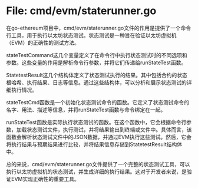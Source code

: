 # File: cmd/evm/staterunner.go

在go-ethereum项目中，cmd/evm/staterunner.go文件的作用是提供了一个命令行工具，用于执行以太坊状态测试。状态测试是一种旨在验证以太坊虚拟机（EVM）的正确性的测试方法。

stateTestCommand这几个变量定义了在命令行中执行状态测试时的不同选项和参数。这些变量的作用是解析命令行参数，并将它们传递给runStateTest函数。

StatetestResult这几个结构体定义了状态测试执行的结果。其中包括合约的状态根哈希、执行结果、日志等信息。通过这些结构体，可以分析和展示状态测试的详细执行情况。

stateTestCmd函数是一个初始化状态测试命令的函数。它定义了状态测试命令的名字、用法、描述等信息，并将runStateTest函数与命令绑定在一起。

runStateTest函数是实际执行状态测试的函数。在这个函数中，它会根据命令行参数，加载状态测试文件，执行测试，并将结果输出到终端或文件中。具体而言，该函数会解析状态测试文件中的JSON数据，并通过EVM执行这些测试。然后，它会将执行结果与预期结果进行比较，并将结果信息存储到StatetestResult结构体中。

总的来说，cmd/evm/staterunner.go文件提供了一个完整的状态测试工具，可以执行以太坊虚拟机的状态测试，并生成详细的执行结果。这对于开发者来说，是验证EVM实现正确性的重要工具。

